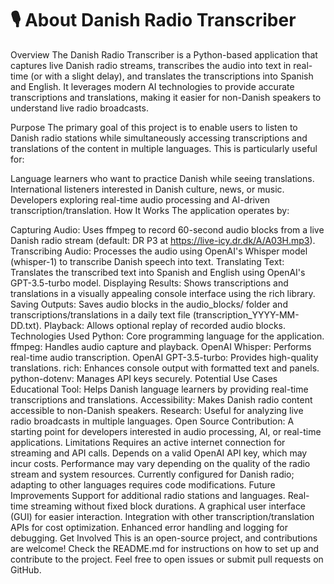 # 🎙️ About Danish Radio Transcriber
Overview
The Danish Radio Transcriber is a Python-based application that captures live Danish radio streams, transcribes the audio into text in real-time (or with a slight delay), and translates the transcriptions into Spanish and English. It leverages modern AI technologies to provide accurate transcriptions and translations, making it easier for non-Danish speakers to understand live radio broadcasts.

Purpose
The primary goal of this project is to enable users to listen to Danish radio stations while simultaneously accessing transcriptions and translations of the content in multiple languages. This is particularly useful for:

Language learners who want to practice Danish while seeing translations.
International listeners interested in Danish culture, news, or music.
Developers exploring real-time audio processing and AI-driven transcription/translation.
How It Works
The application operates by:

Capturing Audio: Uses ffmpeg to record 60-second audio blocks from a live Danish radio stream (default: DR P3 at https://live-icy.dr.dk/A/A03H.mp3).
Transcribing Audio: Processes the audio using OpenAI's Whisper model (whisper-1) to transcribe Danish speech into text.
Translating Text: Translates the transcribed text into Spanish and English using OpenAI's GPT-3.5-turbo model.
Displaying Results: Shows transcriptions and translations in a visually appealing console interface using the rich library.
Saving Outputs: Saves audio blocks in the audio_blocks/ folder and transcriptions/translations in a daily text file (transcription_YYYY-MM-DD.txt).
Playback: Allows optional replay of recorded audio blocks.
Technologies Used
Python: Core programming language for the application.
ffmpeg: Handles audio capture and playback.
OpenAI Whisper: Performs real-time audio transcription.
OpenAI GPT-3.5-turbo: Provides high-quality translations.
rich: Enhances console output with formatted text and panels.
python-dotenv: Manages API keys securely.
Potential Use Cases
Educational Tool: Helps Danish language learners by providing real-time transcriptions and translations.
Accessibility: Makes Danish radio content accessible to non-Danish speakers.
Research: Useful for analyzing live radio broadcasts in multiple languages.
Open Source Contribution: A starting point for developers interested in audio processing, AI, or real-time applications.
Limitations
Requires an active internet connection for streaming and API calls.
Depends on a valid OpenAI API key, which may incur costs.
Performance may vary depending on the quality of the radio stream and system resources.
Currently configured for Danish radio; adapting to other languages requires code modifications.
Future Improvements
Support for additional radio stations and languages.
Real-time streaming without fixed block durations.
A graphical user interface (GUI) for easier interaction.
Integration with other transcription/translation APIs for cost optimization.
Enhanced error handling and logging for debugging.
Get Involved
This is an open-source project, and contributions are welcome! Check the README.md for instructions on how to set up and contribute to the project. Feel free to open issues or submit pull requests on GitHub.
